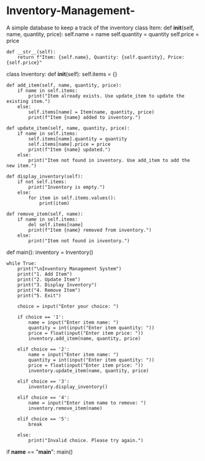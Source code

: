 # Inventory-Management-
A simple database to keep a track of the inventory
class Item:
    def __init__(self, name, quantity, price):
        self.name = name
        self.quantity = quantity
        self.price = price

    def __str__(self):
        return f"Item: {self.name}, Quantity: {self.quantity}, Price: {self.price}"
 class Inventory:
    def __init__(self):
        self.items = {}

    def add_item(self, name, quantity, price):
        if name in self.items:
            print("Item already exists. Use update_item to update the existing item.")
        else:
            self.items[name] = Item(name, quantity, price)
            print(f"Item {name} added to inventory.")

    def update_item(self, name, quantity, price):
        if name in self.items:
            self.items[name].quantity = quantity
            self.items[name].price = price
            print(f"Item {name} updated.")
        else:
            print("Item not found in inventory. Use add_item to add the new item.")

    def display_inventory(self):
        if not self.items:
            print("Inventory is empty.")
        else:
            for item in self.items.values():
                print(item)

    def remove_item(self, name):
        if name in self.items:
            del self.items[name]
            print(f"Item {name} removed from inventory.")
        else:
            print("Item not found in inventory.")
def main():
    inventory = Inventory()

    while True:
        print("\nInventory Management System")
        print("1. Add Item")
        print("2. Update Item")
        print("3. Display Inventory")
        print("4. Remove Item")
        print("5. Exit")
        
        choice = input("Enter your choice: ")

        if choice == '1':
            name = input("Enter item name: ")
            quantity = int(input("Enter item quantity: "))
            price = float(input("Enter item price: "))
            inventory.add_item(name, quantity, price)
        
        elif choice == '2':
            name = input("Enter item name: ")
            quantity = int(input("Enter item quantity: "))
            price = float(input("Enter item price: "))
            inventory.update_item(name, quantity, price)
        
        elif choice == '3':
            inventory.display_inventory()
        
        elif choice == '4':
            name = input("Enter item name to remove: ")
            inventory.remove_item(name)
        
        elif choice == '5':
            break
        
        else:
            print("Invalid choice. Please try again.")

if __name__ == "__main__":
    main()

